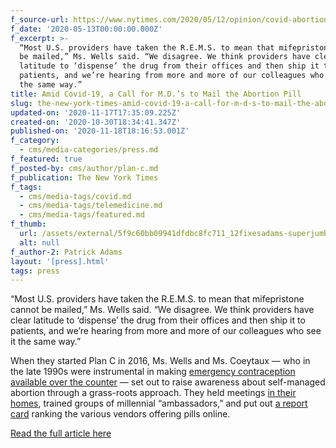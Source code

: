 ```yaml
---
f_source-url: https://www.nytimes.com/2020/05/12/opinion/covid-abortion-pill.html
f_date: '2020-05-13T00:00:00.000Z'
f_excerpt: >-
  “Most U.S. providers have taken the R.E.M.S. to mean that mifepristone cannot
  be mailed,” Ms. Wells said. “We disagree. We think providers have clear
  latitude to ‘dispense’ the drug from their offices and then ship it to
  patients, and we’re hearing from more and more of our colleagues who see it
  the same way.”
title: Amid Covid-19, a Call for M.D.’s to Mail the Abortion Pill
slug: the-new-york-times-amid-covid-19-a-call-for-m-d-s-to-mail-the-abortion-pill
updated-on: '2020-11-17T17:35:09.225Z'
created-on: '2020-10-30T18:34:41.347Z'
published-on: '2020-11-18T18:16:53.001Z'
f_category:
  - cms/media-categories/press.md
f_featured: true
f_posted-by: cms/author/plan-c.md
f_publication: The New York Times
f_tags:
  - cms/media-tags/covid.md
  - cms/media-tags/telemedicine.md
  - cms/media-tags/featured.md
f_thumb:
  url: /assets/external/5f9c60bb09941dfdbc8fc711_12fixesadams-superjumbo.jpg
  alt: null
f_author-2: Patrick Adams
layout: '[press].html'
tags: press
---
```


“Most U.S. providers have taken the R.E.M.S. to mean that mifepristone cannot be mailed,” Ms. Wells said. “We disagree. We think providers have clear latitude to ‘dispense’ the drug from their offices and then ship it to patients, and we’re hearing from more and more of our colleagues who see it the same way.”  
  
When they started Plan C in 2016, Ms. Wells and Ms. Coeytaux — who in the late 1990s were instrumental in making [emergency contraception available over the counter](https://www.whijournal.com/article/S1049-3867(00)00072-4/fulltext) — set out to raise awareness about self-managed abortion through a grass-roots approach. They held meetings [in their homes](https://www.nytimes.com/2017/04/27/opinion/spreading-plan-c-to-end-pregnancy.html?_r=0), trained groups of millennial “ambassadors,” and put out [a report card](http://cdn.cnn.com/cnn/2018/images/10/22/plancreportcardnew.pdf) ranking the various vendors offering pills online.

[Read the full article here](https://www.nytimes.com/2020/05/12/opinion/covid-abortion-pill.html)
